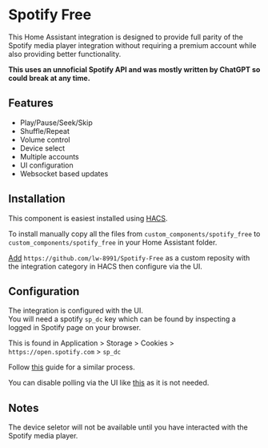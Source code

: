 # Spotify Free

This Home Assistant integration is designed to provide full parity of the Spotify media player integration without requiring a premium account while also providing better functionality.  

**This uses an unnoficial Spotify API and was mostly written by ChatGPT so could break at any time.**

## Features

* Play/Pause/Seek/Skip
* Shuffle/Repeat
* Volume control
* Device select
* Multiple accounts
* UI configuration
* Websocket based updates

## Installation
This component is easiest installed using [HACS](https://github.com/custom-components/hacs).


To install manually copy all the files from ```custom_components/spotify_free``` to ```custom_components/spotify_free``` in your Home Assistant folder.  

[Add](https://hacs.xyz/docs/faq/custom_repositories/) ```https://github.com/lw-8991/Spotify-Free``` as a custom reposity with the integration category in HACS then configure via the UI.

## Configuration

The integration is configured with the UI.  
You will need  a spotify ```sp_dc``` key which can be found by inspecting a logged in Spotify page on your browser.  

This is found in Application > Storage > Cookies > ```https://open.spotify.com``` > ```sp_dc```

Follow [this](https://github.com/fondberg/spotcast/tree/master?tab=readme-ov-file#obtaining-sp_dc-and-sp_key-cookies) guide for a similar process.  

You can disable polling via the UI like [this](https://github.com/home-assistant/home-assistant.io/issues/26198#issuecomment-1425561473) as it is not needed.  

## Notes
The device seletor will not be available until you have interacted with the Spotify media player.
